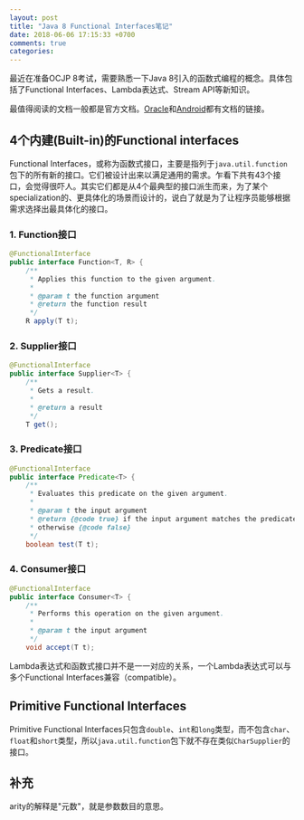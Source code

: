 ```yaml
---
layout: post
title: "Java 8 Functional Interfaces笔记"
date: 2018-06-06 17:15:33 +0700
comments: true
categories:
---
```

最近在准备OCJP 8考试，需要熟悉一下Java 8引入的函数式编程的概念。具体包括了Functional Interfaces、Lambda表达式、Stream API等新知识。

<!-- more -->

最值得阅读的文档一般都是官方文档。[Oracle](https://docs.oracle.com/javase/8/docs/api/java/util/function/package-summary.html)和[Android](https://developer.android.com/reference/java/util/function/package-summary)都有文档的链接。

## 4个内建(Built-in)的Functional interfaces
Functional Interfaces，或称为函数式接口，主要是指列于`java.util.function`包下的所有新的接口。它们被设计出来以满足通用的需求。乍看下共有43个接口，会觉得很吓人。其实它们都是从4个最典型的接口派生而来，为了某个specialization的、更具体化的场景而设计的，说白了就是为了让程序员能够根据需求选择出最具体化的接口。        

### 1. Function接口    
```java
@FunctionalInterface
public interface Function<T, R> {
    /**
     * Applies this function to the given argument.
     *
     * @param t the function argument
     * @return the function result
     */
    R apply(T t);
```

### 2. Supplier接口    
```java
@FunctionalInterface
public interface Supplier<T> {
    /**
     * Gets a result.
     *
     * @return a result
     */
    T get();
```
### 3. Predicate接口    
```java
@FunctionalInterface
public interface Predicate<T> {
    /**
     * Evaluates this predicate on the given argument.
     *
     * @param t the input argument
     * @return {@code true} if the input argument matches the predicate,
     * otherwise {@code false}
     */
    boolean test(T t);
```

### 4. Consumer接口    
```java
@FunctionalInterface
public interface Consumer<T> {
    /**
     * Performs this operation on the given argument.
     *
     * @param t the input argument
     */
    void accept(T t);
```

Lambda表达式和函数式接口并不是一一对应的关系，一个Lambda表达式可以与多个Functional Interfaces兼容（compatible）。

## Primitive Functional Interfaces
Primitive Functional Interfaces只包含`double`、`int`和`long`类型，而不包含`char`、`float`和`short`类型，所以`java.util.function`包下就不存在类似`CharSupplier`的接口。


## 补充
arity的解释是"元数"，就是参数数目的意思。
